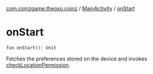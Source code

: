 [com.coinzgame.theoxo.coinz](../index.md) / [MainActivity](index.md) / [onStart](.)

# onStart

`fun onStart(): Unit`

Fetches the preferences stored on the device and invokes [checkLocationPermission](#).

